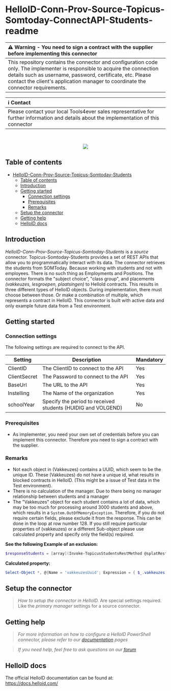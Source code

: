# HelloID-Conn-Prov-Source-Topicus-Somtoday-ConnectAPI-Students-readme

| :warning: Warning - **You need to sign a contract with the supplier before implementing this connector**|
|:---------------------------|
| This repository contains the connector and configuration code only. The implementer is responsible to acquire the connection details such as username, password, certificate, etc. Please contact the client's application manager to coordinate the connector requirements.       |

| :information_source: Contact |
|:---------------------------|
| Please contact your local Tools4ever sales representative for further information and details about the implementation of this connector  |
<br /> 
<p align="center">
  <img src="https://www.tools4ever.nl/connector-logos/somtoday-logo.png">
</p>

## Table of contents

- [HelloID-Conn-Prov-Source-Topicus-Somtoday-Students](#helloid-conn-prov-source-topicus-somtoday-students)
  - [Table of contents](#table-of-contents)
  - [Introduction](#introduction)
  - [Getting started](#getting-started)
    - [Connection settings](#connection-settings)
    - [Prerequisites](#prerequisites)
    - [Remarks](#remarks)
  - [Setup the connector](#setup-the-connector)
  - [Getting help](#getting-help)
  - [HelloID docs](#helloid-docs)

## Introduction

_HelloID-Conn-Prov-Source-Topicus-Somtoday-Students_ is a _source_ connector. Topicus-Somtoday-Students provides a set of REST APIs that allow you to programmatically interact with its data. The connector retrieves the students from SOMToday. Because working with students and not with employees. There is no such thing as Employments and Positions. The connector formats the "subject choice", "class group", and placements *(vakkeuzes, lesgroepen, plaatsingen)* to HelloId contracts. This results in three different types of HelloID objects. During implementation, there must choose between those. Or make a combination of multiple, which represents a contract in HelloID.
This connector is built with active data and only example future data from a Test environment.



## Getting started

### Connection settings

The following settings are required to connect to the API.

| Setting      | Description                        | Mandatory   |
| ------------ | -----------                        | ----------- |
| ClientID     | The ClientID to connect to the API | Yes         |
| ClientSecret | The Password to connect to the API | Yes         |
| BaseUrl      | The URL to the API                 | Yes         |
| Instelling   | The Name of the organization       | Yes         |
| schoolYear   | Specify the period to received students (HUIDIG and VOLGEND)     | No         | (Script variable)



### Prerequisites
- As implementer, you need your own set of credentials before you can implement this connector. Therefore you need to sign a contract with the supplier.

### Remarks
 - Not each object in (Vakkeuzes) contains a UUID, which seem to be the unique ID. These (Vakkeuzes) do not have a unique id, what results in blocked contracts in HelloID. (This might be a issue of Test data in the Test environment).
- There is no calculation of the manager. Due to there being no manager relationship between students and a manager
- The "Vakkeuzes" object for each student contains a lot of data, which may be too much for processing around 3000 students and above, which results in a `System.OutOfMemoryException`. Therefore, if you do not require certain fields, please exclude it from the response. This can be done in the loop at row number 128. If you still require particular properties of (vakkeuzes) or a different Sub-object please use calculated property and specify only the field(s) required.

**See the following Example of an exclusion:**
```PowerShell
$responseStudents = [array](Invoke-TopicusStudentsRestMethod @splatRestParams -ResultCollectionName 'Leerlingen') | Select-Object * , @{Name = 'vakkeuzesUuid'; Expression = { $_.vakkeuzes.uuid } }  -ExcludeProperty adres, plaatsingen, vestiging, lesgroepen, verzorgers, vakkeuzes
```
**Calculated property:**
```PowerShell
Select-Object *, @{Name = 'vakkeuzesUuid'; Expression = { $_.vakkeuzes.uuid } }
```


## Setup the connector

> _How to setup the connector in HelloID._ Are special settings required. Like the _primary manager_ settings for a source connector.

## Getting help

> _For more information on how to configure a HelloID PowerShell connector, please refer to our [documentation](https://docs.helloid.com/hc/en-us/articles/360012557600-Configure-a-custom-PowerShell-source-system) pages_

> _If you need help, feel free to ask questions on our [forum](https://forum.helloid.com)_

## HelloID docs

The official HelloID documentation can be found at: https://docs.helloid.com/
